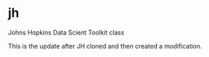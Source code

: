 # jh
Johns Hopkins Data Scient Toolkit class

This is the update after JH cloned and then created a modification.
